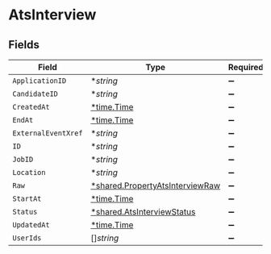 # AtsInterview


## Fields

| Field                                                                             | Type                                                                              | Required                                                                          | Description                                                                       |
| --------------------------------------------------------------------------------- | --------------------------------------------------------------------------------- | --------------------------------------------------------------------------------- | --------------------------------------------------------------------------------- |
| `ApplicationID`                                                                   | **string*                                                                         | :heavy_minus_sign:                                                                | N/A                                                                               |
| `CandidateID`                                                                     | **string*                                                                         | :heavy_minus_sign:                                                                | N/A                                                                               |
| `CreatedAt`                                                                       | [*time.Time](https://pkg.go.dev/time#Time)                                        | :heavy_minus_sign:                                                                | N/A                                                                               |
| `EndAt`                                                                           | [*time.Time](https://pkg.go.dev/time#Time)                                        | :heavy_minus_sign:                                                                | N/A                                                                               |
| `ExternalEventXref`                                                               | **string*                                                                         | :heavy_minus_sign:                                                                | N/A                                                                               |
| `ID`                                                                              | **string*                                                                         | :heavy_minus_sign:                                                                | N/A                                                                               |
| `JobID`                                                                           | **string*                                                                         | :heavy_minus_sign:                                                                | N/A                                                                               |
| `Location`                                                                        | **string*                                                                         | :heavy_minus_sign:                                                                | N/A                                                                               |
| `Raw`                                                                             | [*shared.PropertyAtsInterviewRaw](../../models/shared/propertyatsinterviewraw.md) | :heavy_minus_sign:                                                                | N/A                                                                               |
| `StartAt`                                                                         | [*time.Time](https://pkg.go.dev/time#Time)                                        | :heavy_minus_sign:                                                                | N/A                                                                               |
| `Status`                                                                          | [*shared.AtsInterviewStatus](../../models/shared/atsinterviewstatus.md)           | :heavy_minus_sign:                                                                | N/A                                                                               |
| `UpdatedAt`                                                                       | [*time.Time](https://pkg.go.dev/time#Time)                                        | :heavy_minus_sign:                                                                | N/A                                                                               |
| `UserIds`                                                                         | []*string*                                                                        | :heavy_minus_sign:                                                                | N/A                                                                               |